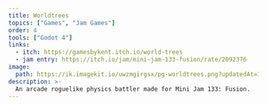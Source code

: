 ```yaml
---
title: Worldtrees
topics: ["Games", "Jam Games"]
order: 4
tools: ["Godot 4"]
links:
  - itch: https://gamesbykent.itch.io/world-trees
  - jam entry: https://itch.io/jam/mini-jam-133-fusion/rate/2092376
image:
  path: https://ik.imagekit.io/uwzmgirgsx/pg-worldtrees.png?updatedAt=1742521709166
description: >-
  An arcade roguelike physics battler made for Mini Jam 133: Fusion.
---
```

